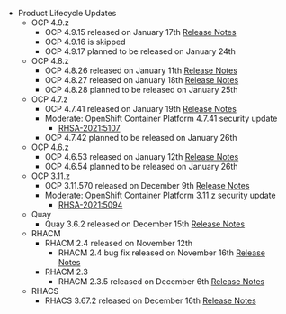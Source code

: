 - Product Lifecycle Updates
    - OCP 4.9.z
        - OCP 4.9.15 released on January 17th [Release Notes](https://access.redhat.com/errata/RHBA-2022:0110)
        - OCP 4.9.16 is skipped
        - OCP 4.9.17 planned to be released on January 24th
    - OCP 4.8.z
        - OCP 4.8.26 released on January 11th [Release Notes](https://access.redhat.com/errata/RHBA-2022:0021)
        - OCP 4.8.27 released on January 18th [Release Notes](https://access.redhat.com/errata/RHBA-2022:0113)
        - OCP 4.8.28 planned to be released on January 25th
    - OCP 4.7.z
        - OCP 4.7.41 released on January 19th [Release Notes](https://access.redhat.com/errata/RHBA-2022:0117)
        - Moderate: OpenShift Container Platform 4.7.41 security update
            - [RHSA-2021:5107](https://access.redhat.com/errata/RHSA-2022:0114)
        - OCP 4.7.42 planned to be released on January 26th
    - OCP 4.6.z
        - OCP 4.6.53 released on January 12th [Release Notes](https://access.redhat.com/errata/RHBA-2022:0025)
        - OCP 4.6.54 planned to be released on January 26th
    - OCP 3.11.z
        - OCP 3.11.570 released on December 9th [Release Notes](https://access.redhat.com/errata/RHBA-2021:4929)
        - Moderate: OpenShift Container Platform 3.11.z security update
            - [RHSA-2021:5094](https://access.redhat.com/errata/RHSA-2021:5094)
    - Quay
        - Quay 3.6.2 released on December 15th [Release Notes](https://access.redhat.com/errata/RHBA-2021:5034)
    - RHACM
        - RHACM 2.4 released on November 12th
            - RHACM 2.4 bug fix released on November 16th [Release Notes](https://access.redhat.com/errata/RHBA-2021:4674)
        - RHACM 2.3
            - RHACM 2.3.5 released on December 6th [Release Notes](https://access.redhat.com/errata/RHBA-2021:4966)
    - RHACS
        - RHACS 3.67.2 released on December 16th [Release Notes](https://access.redhat.com/errata/RHBA-2021:5201)
  